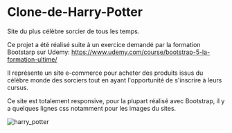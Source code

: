 # Clone-de-Harry-Potter
Site du plus célèbre sorcier de tous les temps.

Ce projet a été réalisé suite à un exercice demandé par la formation Bootstarp sur Udemy: https://www.udemy.com/course/bootstrap-5-la-formation-ultime/

Il représente un site e-commerce pour acheter des produits issus du célèbre monde des sorciers tout en ayant l'opportunité de s'inscrire à leurs cursus.

Ce site est totalement responsive, pour la plupart réalisé avec Bootstrap, il y a quelques lignes css notamment pour les images du sites.

![harry_potter](https://user-images.githubusercontent.com/61229701/140047573-f13d6d05-4963-4050-83f4-6eb5814391a9.jpg)
